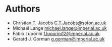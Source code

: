 # Authors

* Christian T. Jacobs <C.T.Jacobs@soton.ac.uk>
* Michael Lange <michael.lange@imperial.ac.uk>
* Fabio Luporini <f.luporini12@imperial.ac.uk>
* Gerard J. Gorman <g.gorman@imperial.ac.uk>
